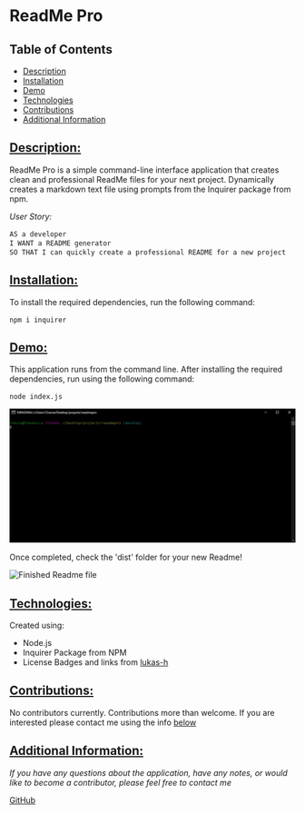 
  # ReadMe Pro

  ## Table of Contents

  * [Description](#description)
  * [Installation](#installation)
  * [Demo](#demo)
  * [Technologies](#technologies)
  * [Contributions](#contributions)
  * [Additional Information](#additional-information)

  ## [Description:](#table-of-contents)
  ReadMe Pro is a simple command-line interface application that creates clean and professional ReadMe files for your next project. Dynamically creates a markdown text file using prompts from the Inquirer package from npm.
  
  *User Story:*
  ```
  AS a developer
  I WANT a README generator
  SO THAT I can quickly create a professional README for a new project
  ```

  ## [Installation:](#table-of-contents)
  To install the required dependencies, run the following command:
  ```
  npm i inquirer
  ```

  ## [Demo:](#table-of-contents)
  This application runs from the command line. After installing the required dependencies, run using the following command:
  ```
  node index.js
  ```
  ![ReadMe Pro Live Demo](./demo/livedemo.gif)

  Once completed, check the 'dist' folder for your new Readme!
  
  ![Finished Readme file](./demo/livedemosuccess.gif)

  ## [Technologies:](#table-of-contents)
  Created using:
  * Node.js
  * Inquirer Package from NPM
  * License Badges and links from [lukas-h](https://gist.github.com/lukas-h/2a5d00690736b4c3a7ba#file-license-badges-md)

  ## [Contributions:](#table-of-contents)
  No contributors currently. Contributions more than welcome. If you are interested please contact me using the info [below](#additional-information)

  ## [Additional Information:](#table-of-contents)
  _If you have any questions about the application, have any notes, or would like to become a contributor, please feel free to contact me_
  
[GitHub](https://github.com/blindsweatyhansolo)